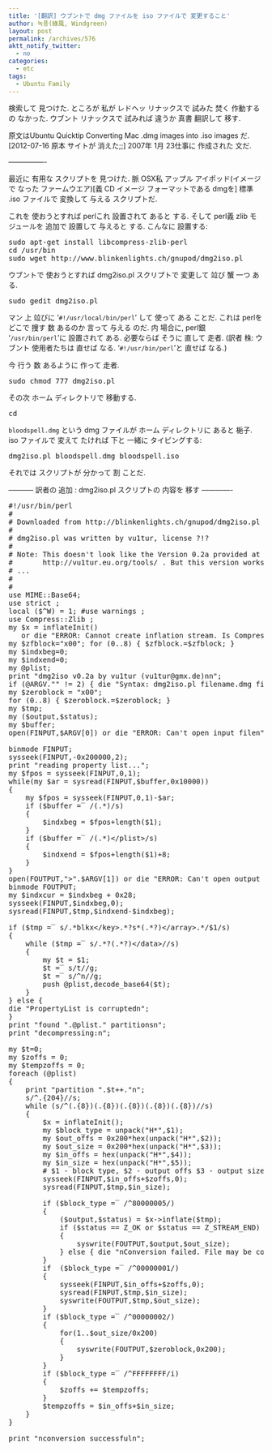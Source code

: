 ```yaml
---
title: '[翻訳] ウブントで dmg ファイルを iso ファイルで 変更すること'
author: 녹풍(綠風, Windgreen)
layout: post
permalink: /archives/576
aktt_notify_twitter:
  - no
categories:
  - etc
tags:
  - Ubuntu Family
---
```

検索して 見つけた. ところが 私が レドヘッ リナックスで 試みた 焚く 作動するの なかった. ウブント リナックスで 試みれば 違うか 真書 翻訳して 移す.

原文はUbuntu Quicktip Converting Mac .dmg images into .iso images だ. [2012-07-16 原本 サイトが 消えた;;] 2007年 1月 23仕事に 作成された 文だ.

&#8212;&#8212;&#8212;&#8212;&#8212;-

最近に 有用な スクリプトを 見つけた. 脈 OSX私 アップル アイポッド(イメージで なった ファームウエア)[義 CD イメージ フォーマットである dmgを] 標準 .iso ファイルで 変換して 与える スクリプトだ.

これを 使おうとすれば perlこれ 設置されて あると する. そして perl義 zlib モジュールを 追加で 設置して 与えると する. こんなに 設置する:

<pre class="brush:shell">sudo apt-get install libcompress-zlib-perl
cd /usr/bin
sudo wget http://www.blinkenlights.ch/gnupod/dmg2iso.pl</pre>

ウブントで 使おうとすれば dmg2iso.pl スクリプトで 変更して 竝び 蟹 一つ ある.

<pre class="brush:shell">sudo gedit dmg2iso.pl</pre>

マン 上 竝びに ‘`#!/usr/local/bin/perl`’ して 使って ある ことだ. これは perlを どこで 捜す 数 あるのか 言って 与える のだ. 内 場合に, perl銀 ‘`/usr/bin/perl`’に 設置されて ある. 必要ならば そうに 直して 走者. (訳者 株: ウブント 使用者たちは 直せば なる. ‘`#!/usr/bin/perl`’と 直せば なる.)

今 行う 数 あるように 作って 走者.

<pre class="brush:shell">sudo chmod 777 dmg2iso.pl</pre>

その次 ホーム ディレクトリで 移動する.

<pre>cd</pre>

`bloodspell.dmg` という dmg ファイルが ホーム ディレクトリに あると 梔子. iso ファイルで 変えて たければ 下と 一緒に タイピングする:

<pre class="brush:shell">dmg2iso.pl bloodspell.dmg bloodspell.iso</pre>

それでは スクリプトが 分かって 割 ことだ.

&#8212;&#8212;&#8212;&#8211; 訳者の 追加 : dmg2iso.pl スクリプトの 内容を 移す &#8212;&#8212;&#8212;&#8212;-

<pre class="brush:perl">#!/usr/bin/perl
#
# Downloaded from http://blinkenlights.ch/gnupod/dmg2iso.pl
#
# dmg2iso.pl was written by vu1tur, license ?!?
#
# Note: This doesn&#039;t look like the Version 0.2a provided at
#       http://vu1tur.eu.org/tools/ . But this version works with Apples iPod-Firmware dmg images..
# ...
#
#
use MIME::Base64;
use strict ;
local ($^W) = 1; #use warnings ;
use Compress::Zlib ;
my $x = inflateInit()
   or die "ERROR: Cannot create inflation stream. Is Compress::zlib installed?n" ;
my $zfblock="x00"; for (0..8) { $zfblock.=$zfblock; }
my $indxbeg=0;
my $indxend=0;
my @plist;
print "dmg2iso v0.2a by vu1tur (vu1tur@gmx.de)nn";
if (@ARGV."" != 2) { die "Syntax: dmg2iso.pl filename.dmg filename.ison"; }
my $zeroblock = "x00";
for (0..8) { $zeroblock.=$zeroblock; }
my $tmp;
my ($output,$status);
my $buffer;
open(FINPUT,$ARGV[0]) or die "ERROR: Can&#039;t open input filen";

binmode FINPUT;
sysseek(FINPUT,-0x200000,2);
print "reading property list...";
my $fpos = sysseek(FINPUT,0,1);
while(my $ar = sysread(FINPUT,$buffer,0x10000))
{
	my $fpos = sysseek(FINPUT,0,1)-$ar;
	if ($buffer =‾ /(.*)/s)
	{
		$indxbeg = $fpos+length($1);
	}
	if ($buffer =‾ /(.*)&lt;/plist&gt;/s)
	{
		$indxend = $fpos+length($1)+8;
	}
}
open(FOUTPUT,"&gt;".$ARGV[1]) or die "ERROR: Can&#039;t open output filen";
binmode FOUTPUT;
my $indxcur = $indxbeg + 0x28;
sysseek(FINPUT,$indxbeg,0);
sysread(FINPUT,$tmp,$indxend-$indxbeg);

if ($tmp =‾ s/.*blkx&lt;/key&gt;.*?s*(.*?)&lt;/array&gt;.*/$1/s)
{
	while ($tmp =‾ s/.*?(.*?)&lt;/data&gt;//s)
	{
		my $t = $1;
		$t =‾ s/t//g;
		$t =‾ s/^n//g;
		push @plist,decode_base64($t);
	}
} else {
die "PropertyList is corruptedn";
}
print "found ".@plist." partitionsn";
print "decompressing:n";

my $t=0;
my $zoffs = 0;
my $tempzoffs = 0;
foreach (@plist)
{
	print "partition ".$t++."n";
	s/^.{204}//s;
	while (s/^(.{8})(.{8})(.{8})(.{8})(.{8})//s)
	{
		$x = inflateInit();
		my $block_type = unpack("H*",$1);
		my $out_offs = 0x200*hex(unpack("H*",$2));
		my $out_size = 0x200*hex(unpack("H*",$3));
		my $in_offs = hex(unpack("H*",$4));
		my $in_size = hex(unpack("H*",$5));
		# $1 - block type, $2 - output offs $3 - output size $4 input offset $5 - input size
		sysseek(FINPUT,$in_offs+$zoffs,0);
		sysread(FINPUT,$tmp,$in_size);

		if ($block_type =‾ /^80000005/)
		{
			($output,$status) = $x-&gt;inflate($tmp);
			if ($status == Z_OK or $status == Z_STREAM_END)
			{
				syswrite(FOUTPUT,$output,$out_size);
			} else { die "nConversion failed. File may be corrupted.n"; }
		}
		if  ($block_type =‾ /^00000001/)
		{
			sysseek(FINPUT,$in_offs+$zoffs,0);
			sysread(FINPUT,$tmp,$in_size);
			syswrite(FOUTPUT,$tmp,$out_size);
		}
		if ($block_type =‾ /^00000002/)
		{
			for(1..$out_size/0x200)
			{
				syswrite(FOUTPUT,$zeroblock,0x200);
			}
		}
		if ($block_type =‾ /^FFFFFFFF/i)
		{
			$zoffs += $tempzoffs;
		}
		$tempzoffs = $in_offs+$in_size;
	}
}

print "nconversion successfuln";</pre>